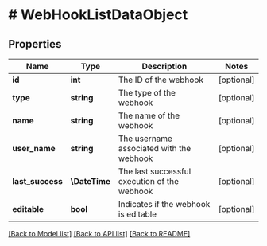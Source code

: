 # # WebHookListDataObject

## Properties

Name | Type | Description | Notes
------------ | ------------- | ------------- | -------------
**id** | **int** | The ID of the webhook | [optional]
**type** | **string** | The type of the webhook | [optional]
**name** | **string** | The name of the webhook | [optional]
**user_name** | **string** | The username associated with the webhook | [optional]
**last_success** | **\DateTime** | The last successful execution of the webhook | [optional]
**editable** | **bool** | Indicates if the webhook is editable | [optional]

[[Back to Model list]](../../README.md#models) [[Back to API list]](../../README.md#endpoints) [[Back to README]](../../README.md)
